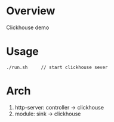 # Overview
Clickhouse demo
# Usage
```
./run.sh     // start clickhouse sever
```
# Arch
1. http-server: controller -> clickhouse
2. module: sink -> clickhouse